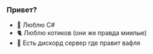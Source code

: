 ### Привет?
- 💾 Люблю C#
- 🐈 Люблю котиков (они же правда миилые)
- 🧇 Есть дискорд сервер где правит вафля

<!--
**VitiaCatDragon/VitiaCatDragon** is a ✨ _special_ ✨ repository because its `README.md` (this file) appears on your GitHub profile.

Here are some ideas to get you started:

- 🔭 I’m currently working on ...
- 🌱 I’m currently learning ...
- 👯 I’m looking to collaborate on ...
- 🤔 I’m looking for help with ...
- 💬 Ask me about ...
- 📫 How to reach me: ...
- 😄 Pronouns: ...
- ⚡ Fun fact: ...
-->
